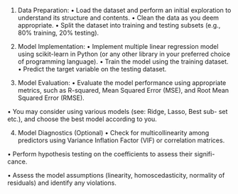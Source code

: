1. Data Preparation:
• Load the dataset and perform an initial exploration to understand
its structure and contents.
• Clean the data as you deem appropriate.
• Split the dataset into training and testing subsets (e.g., 80% training,
20% testing).
2. Model Implementation:
• Implement multiple linear regression model using scikit-learn in
Python (or any other library in your preferred choice of programming
language).
• Train the model using the training dataset.
• Predict the target variable on the testing dataset.

3. Model Evaluation:
• Evaluate the model performance using appropriate metrics, such as
R-squared, Mean Squared Error (MSE), and Root Mean Squared
Error (RMSE).

• You may consider using various models (see: Ridge, Lasso, Best sub-
set etc.), and choose the best model according to you.

4. Model Diagnostics (Optional)
• Check for multicollinearity among predictors using Variance Inflation
Factor (VIF) or correlation matrices.

• Perform hypothesis testing on the coefficients to assess their signifi-
cance.

• Assess the model assumptions (linearity, homoscedasticity, normality
of residuals) and identify any violations.